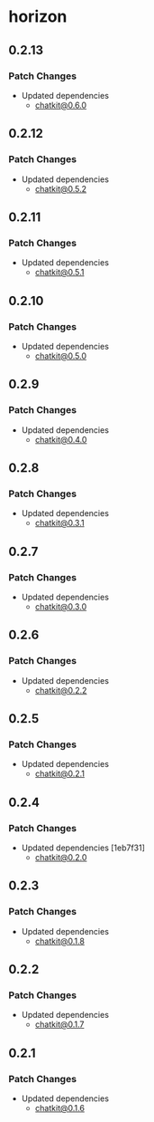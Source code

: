 # horizon

## 0.2.13

### Patch Changes

- Updated dependencies
  - chatkit@0.6.0

## 0.2.12

### Patch Changes

- Updated dependencies
  - chatkit@0.5.2

## 0.2.11

### Patch Changes

- Updated dependencies
  - chatkit@0.5.1

## 0.2.10

### Patch Changes

- Updated dependencies
  - chatkit@0.5.0

## 0.2.9

### Patch Changes

- Updated dependencies
  - chatkit@0.4.0

## 0.2.8

### Patch Changes

- Updated dependencies
  - chatkit@0.3.1

## 0.2.7

### Patch Changes

- Updated dependencies
  - chatkit@0.3.0

## 0.2.6

### Patch Changes

- Updated dependencies
  - chatkit@0.2.2

## 0.2.5

### Patch Changes

- Updated dependencies
  - chatkit@0.2.1

## 0.2.4

### Patch Changes

- Updated dependencies [1eb7f31]
  - chatkit@0.2.0

## 0.2.3

### Patch Changes

- Updated dependencies
  - chatkit@0.1.8

## 0.2.2

### Patch Changes

- Updated dependencies
  - chatkit@0.1.7

## 0.2.1

### Patch Changes

- Updated dependencies
  - chatkit@0.1.6
